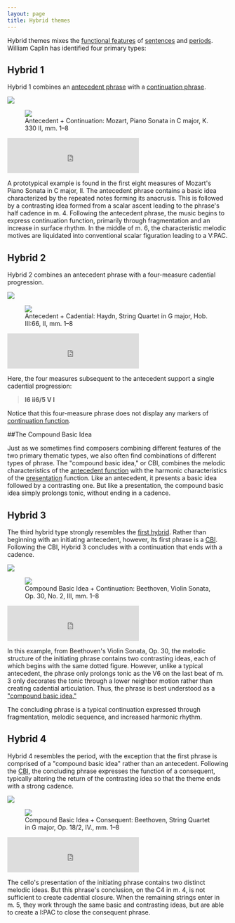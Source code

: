 ```yaml
---
layout: page
title: Hybrid themes
---
```


Hybrid themes mixes the [functional features](themeFunctions.html) of [sentences](sentence.html) and [periods](period.html). William Caplin has identified four primary types: 

## Hybrid 1 ##

Hybrid 1 combines an [antecedent phrase](themeFunctions.html#antecedent) with a [continuation phrase](themeFunctions.html#continuation).

<img src="Graphics/ClassicalThemes/hybrid1.svg" onerror="this.src='Graphics/ClassicalThemes/hybrid1.png'">

<!--This results in a complete presentation–continuation–cadential function progression in the antecedent phrase followed by an incomplete continuation–cadential function progression. On the large scale, the antecedent phrase functions like a big presentation function zone (like the presentation phrase does).-->

<figure>	
  <img src="/Graphics/form/k330-ii.png">
  <figcaption>Antecedent + Continuation: Mozart, Piano Sonata in C major, K. 330 II, mm. 1–8</figcaption>
</figure>

<iframe src="https://embed.spotify.com/?uri=spotify%3Atrack%3A2l74mmkDhW5DxN7LNnkeSd" width="300" height="80" frameborder="0" allowtransparency="true"></iframe>

A prototypical example is found in the first eight measures of Mozart's Piano Sonata in C major, II. The antecedent phrase contains a basic idea characterized by the repeated notes forming its anacrusis. This is followed by a contrasting idea formed from a scalar ascent leading to the phrase's half cadence in m. 4. Following the antecedent phrase, the music begins to express continuation function, primarily through fragmentation and an increase in surface rhythm. In the middle of m. 6, the characteristic melodic motives are liquidated into conventional scalar figuration leading to a V:PAC.

## Hybrid 2 ##

Hybrid 2 combines an antecedent phrase with a four-measure cadential progression.

<img src="Graphics/ClassicalThemes/hybrid2.svg" onerror="this.src='Graphics/ClassicalThemes/hybrid2.png'">

<figure>	
  <img src="/Graphics/form/haydn-III-66-ii.png">
  <figcaption>Antecedent + Cadential: Haydn, String Quartet in G major, Hob. III:66, II, mm. 1–8</figcaption>
</figure>

<iframe src="https://embed.spotify.com/?uri=spotify%3Atrack%3A2Dyh8LMXHEv4Hxchepyubj" width="300" height="80" frameborder="0" allowtransparency="true"></iframe>

Here, the four measures subsequent to the antecedent support a single cadential progression: 

> **I6 ii6/5 V I**  

Notice that this four-measure phrase does not display any markers of [continuation function](themeFunctions.html#continuation). 



##The Compound Basic Idea

Just as we sometimes find composers combining different features of the two primary thematic types, we also often find combinations of different types of phrase. The "compound basic idea," or CBI, combines the melodic characteristics of the [antecedent function](themeFunctions.html#antecedent) with the harmonic characteristics of the [presentation](themeFunctions.html#presentation) function. Like an antecedent, it presents a basic idea followed by a contrasting one. But like a presentation, the compound basic idea simply prolongs tonic, without ending in a cadence. 


## Hybrid 3 ##

The third hybrid type strongly resembles the [first hybrid](hybridThemes.html#hybrid-1). Rather than beginning with an initiating antecedent, however, its first phrase is a [CBI](hybridThemes.html#the-compound-basic-idea). Following the CBI, Hybrid 3 concludes with a continuation that ends with a cadence.

<img src="Graphics/ClassicalThemes/hybrid3.svg" onerror="this.src='Graphics/ClassicalThemes/hybrid3.png'">

<figure>	
  <img src="/Graphics/form/beethoven_op30.png">
  <figcaption>Compound Basic Idea + Continuation: Beethoven, Violin Sonata, Op. 30, No. 2, III, mm. 1–8</figcaption>
</figure>

<iframe src="https://embed.spotify.com/?uri=spotify%3Atrack%3A2MeFF0iyjMts1juRwgDXAT" width="300" height="80" frameborder="0" allowtransparency="true"></iframe>

In this example, from Beethoven's Violin Sonata, Op. 30, the melodic structure of the initiating phrase contains two contrasting ideas, each of which begins with the same dotted figure. However, unlike a typical antecedent, the phrase only prolongs tonic as the V6 on the last beat of m. 3 only decorates the tonic through a lower neighbor motion rather than creating cadential articulation. Thus, the phrase is best understood as a ["compound basic idea."](hybridThemes.html#the-compound-basic-idea)

The concluding phrase is a typical continuation expressed through fragmentation, melodic sequence, and increased harmonic rhythm.


## Hybrid 4 ##

Hybrid 4 resembles the period, with the exception that the first phrase is comprised of a "compound basic idea" rather than an antecedent. Following the [CBI](hybridThemes.html#the-compound-basic-idea), the concluding phrase expresses the function of a consequent, typically altering the return of the contrasting idea so that the theme ends with a strong cadence.

<img src="Graphics/ClassicalThemes/hybrid4.svg" onerror="this.src='Graphics/ClassicalThemes/hybrid4.png'">

<figure>	
  <img src="/Graphics/form/beethoven_18_2.png">
  <figcaption>Compound Basic Idea + Consequent: Beethoven, String Quartet in G major, Op. 18/2, IV., mm. 1–8</figcaption>
</figure>

<iframe src="https://embed.spotify.com/?uri=spotify%3Atrack%3A5AevVo3SRuHLJIZpz0WT6N" width="300" height="80" frameborder="0" allowtransparency="true"></iframe>

The cello's presentation of the initiating phrase contains two distinct melodic ideas. But this phrase's conclusion, on the C4 in m. 4, is not sufficient to create cadential closure. When the remaining strings enter in m. 5, they work through the same basic and contrasting ideas, but are able to create a I:PAC to close the consequent phrase. 
